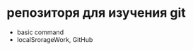 репозиторя для изучения git 
===========================
- basic command 
- localSrorageWork, GitHub
